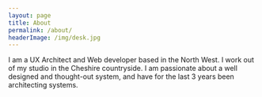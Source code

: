 ```yaml
---
layout: page
title: About
permalink: /about/
headerImage: /img/desk.jpg
---
```


I am a UX Architect and Web developer based in the North West. I work out of my studio in the Cheshire countryside.
I am passionate about a well designed and thought-out system, and have for the last 3 years been architecting systems.
